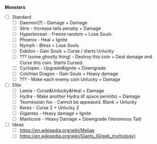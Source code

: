 **Monsters**
- [ ] Standard
	- [ ] Daemon(?) - Damage + Damage
	- [ ] Strix - Increase tails penalty + Damage
	- [ ] Hyperborean - Freeze random + Lose Souls
	- [ ] Phoenix - Heal + Ignite
	- [ ] Nymph - Bless + Lose Souls
	- [ ] Eidolon - Gain Souls + Curse / starts Unlucky
	- [ ] ??? (some ghostly thing) - Destroy this coin + Deal damage and Curse this coin. Starts Cursed.
	- [ ] Cyclopes - Upgrade&Ignite + Downgrade
	- [ ] Colchian Dragon - Gain Souls + Heavy damage
	- [ ] ??? - Make each enemy coin Unlucky + Damage
- [ ] Elite
	- [ ] Lamia - Curse&Unlucky&Heal + Damage
	- [ ] Hydra - Make another Hydra (if space permits) + Damage
	- [ ] Teumessian fox - Cannot be appeased. Blank + Unlucky
	- [ ] Keres - Curse 2 + Unlucky 2
	- [ ] Gigantes - Heavy damage + Ignite
	- [ ] Manticore - Heavy Damage + Downgrade (Venomous Tail)
- [ ] Ideas
	- [ ] https://en.wikipedia.org/wiki/Meliae
	- [ ] https://en.wikipedia.org/wiki/Giants_(Greek_mythology)